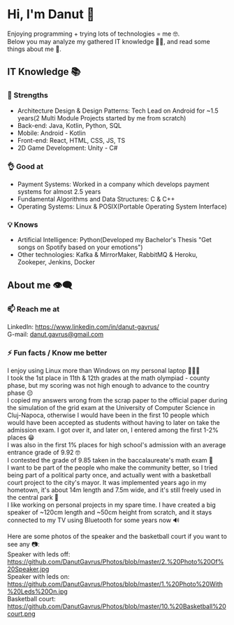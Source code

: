 # Hi, I'm Danut 👋
Enjoying programming + trying lots of technologies = me 🤓.  
Below you may analyze my gathered IT knowledge 🕵🏻, and read some things about me 📖.

## IT Knowledge 📚
### 💪 Strengths
- Architecture Design & Design Patterns: Tech Lead on Android for ~1.5 years(2 Multi Module Projects started by me from scratch)
- Back-end: Java, Kotlin, Python, SQL
- Mobile: Android - Kotlin
- Front-end: React, HTML, CSS, JS, TS
- 2D Game Development: Unity - C#

### 👌 Good at
- Payment Systems: Worked in a company which develops payment systems for almost 2.5 years
- Fundamental Algorithms and Data Structures: C & C++
- Operating Systems: Linux & POSIX(Portable Operating System Interface)

### 💡 Knows
- Artificial Intelligence: Python(Developed my Bachelor's Thesis "Get songs on Spotify based on your emotions")
- Other technologies: Kafka & MirrorMaker, RabbitMQ & Heroku, Zookeper, Jenkins, Docker

## About me 👁️‍🗨️
### 📫 Reach me at
LinkedIn: https://www.linkedin.com/in/danut-gavrus/  
G-mail: danut.gavrus@gmail.com

### ⚡ Fun facts / Know me better
I enjoy using Linux more than Windows on my personal laptop 🤷🏻‍♂️  
I took the 1st place in 11th & 12th grades at the math olympiad - county phase, but my scoring was not high enough to advance to the country phase 😔  
I copied my answers wrong from the scrap paper to the official paper during the simulation of the grid exam at the University of Computer Science in Cluj-Napoca, otherwise I would have been in the first 10 people which would have been accepted as students without having to later on take the admission exam. I got over it, and later on, I entered among the first 1-2% places 😁  
I was also in the first 1% places for high school's admission with an average entrance grade of 9.92 🤓  
I contested the grade of 9.85 taken in the baccalaureate's math exam 🫣  
I want to be part of the people who make the community better, so I tried being part of a political party once, and actually went with a basketball court project to the city's mayor. It was implemented years ago in my hometown, it's about 14m length and 7.5m wide, and it's still freely used in the central park 🏀  
I like working on personal projects in my spare time. I have created a big speaker of ~120cm length and ~50cm height from scratch, and it stays connected to my TV using Bluetooth for some years now 🔊

Here are some photos of the speaker and the basketball court if you want to see any 📷:  
Speaker with leds off: https://github.com/DanutGavrus/Photos/blob/master/2.%20Photo%20Of%20Speaker.jpg  
Speaker with leds on: https://github.com/DanutGavrus/Photos/blob/master/1.%20Photo%20With%20Leds%20On.jpg  
Basketball court: https://github.com/DanutGavrus/Photos/blob/master/10.%20Basketball%20court.png
